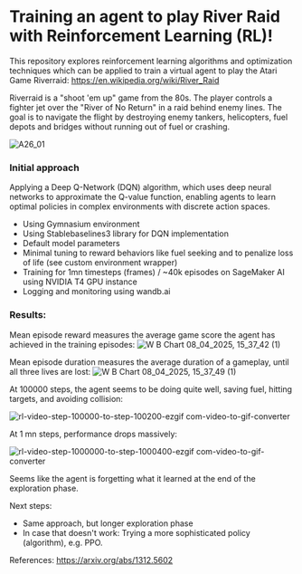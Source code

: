 # Training an agent to play River Raid with Reinforcement Learning (RL)!

This repository explores reinforcement learning algorithms and optimization techniques which can be applied to train a virtual agent to play the Atari Game Riverraid: https://en.wikipedia.org/wiki/River_Raid

Riverraid is a "shoot 'em up" game from the 80s. The player controls a fighter jet over the "River of No Return" in a raid behind enemy lines. The goal is to navigate the flight by destroying enemy tankers, helicopters, fuel depots and bridges without running out of fuel or crashing.

![A26_01](https://github.com/user-attachments/assets/cf73aaf9-3937-4530-bab1-887f257b2182)

### Initial approach

Applying a Deep Q-Network (DQN) algorithm, which uses deep neural networks to approximate the Q-value function, enabling agents to learn optimal policies in complex environments with discrete action spaces. 

- Using Gymnasium environment
- Using Stablebaselines3 library for DQN implementation
- Default model parameters
- Minimal tuning to reward behaviors like fuel seeking and to penalize loss of life (see custom environment wrapper)
- Training for 1mn timesteps (frames) / ~40k episodes on SageMaker AI using NVIDIA T4 GPU instance
- Logging and monitoring using wandb.ai

### Results:

Mean episode reward measures the average game score the agent has achieved in the training episodes:
![W B Chart 08_04_2025, 15_37_42 (1)](https://github.com/user-attachments/assets/d80e979d-f48e-4afb-ac20-364ebef59ac5)

Mean episode duration measures the average duration of a gameplay, until all three lives are lost:
![W B Chart 08_04_2025, 15_37_49 (1)](https://github.com/user-attachments/assets/79571dd8-6ff9-410a-ac2e-dba84a9e901f)

At 100000 steps, the agent seems to be doing quite well, saving fuel, hitting targets, and avoiding collision:

![rl-video-step-100000-to-step-100200-ezgif com-video-to-gif-converter](https://github.com/user-attachments/assets/e6e442be-ac2a-4ab7-8820-76b51ab2ead7)

At 1 mn steps, performance drops massively:

![rl-video-step-1000000-to-step-1000400-ezgif com-video-to-gif-converter](https://github.com/user-attachments/assets/c422e04e-1b0b-4885-a6b5-3ecc5e124a9d)

Seems like the agent is forgetting what it learned at the end of the exploration phase. 

Next steps: 
- Same approach, but longer exploration phase
- In case that doesn't work: Trying a more sophisticated policy (algorithm), e.g. PPO.


References:
https://arxiv.org/abs/1312.5602


